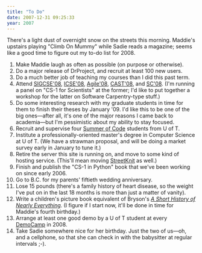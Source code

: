 ```yaml
---
title: "To Do"
date: 2007-12-31 09:25:33
year: 2007
---
```

There's a light dust of overnight snow on the streets this morning.  Maddie's upstairs playing "Climb On Mummy" while Sadie reads a magazine; seems like a good time to figure out my to-do list for 2008.
<ol>
	<li>Make Maddie laugh as often as possible (on purpose or otherwise).</li>
	<li>Do a major release of DrProject, and recruit at least 100 new users.</li>
	<li>Do a much better job of teaching my courses than I did this past term.</li>
	<li>Attend <a href="http://www.cs.duke.edu/sigcse08/">SIGCSE'08</a>, <a href="http://icse08.upb.de/">ICSE'08</a>, <a href="http://www.agile2008.org/">Agile'08</a>, <a href="http://www.associationforsoftwaretesting.org/drupal/CAST2008">CAST'08</a>, and <a href="http://sc08.supercomputing.org/">SC'08</a>.  (I'm running a panel on "CS-1 for Scientists" at the former; I'd like to put together a workshop for the latter on Software Carpentry-type stuff.)</li>
	<li>Do some interesting research with my graduate students in time for them to finish their theses by January '09.  I'd like this to be one of the big ones—after all, it's one of the major reasons I came back to academia—but I'm pessimistic about my ability to stay focused.</li>
	<li>Recruit and supervise four <a href="http://code.google.com/soc/2007/">Summer of Code</a> students from U of T.</li>
	<li>Institute a professionally-oriented master's degree in Computer Science at U of T.  (We have a strawman proposal, and will be doing a market survey early in January to tune it.)</li>
	<li>Retire the server this site is running on, and move to some kind of hosting service.  (This'll mean moving <a href="http://www.streetknit.ca">StreetKnit</a> as well.)</li>
	<li>Finish and publish the "CS-1 in Python" book that we've been working on since early 2006.</li>
	<li>Go to B.C. for my parents' fiftieth wedding anniversary.</li>
	<li>Lose 15 pounds (there's a family history of heart disease, so the weight I've put on in the last 18 months is more than just a matter of vanity).</li>
	<li>Write a children's picture book equivalent of Bryson's <a href="http://www.amazon.com/Short-History-Nearly-Everything/dp/0767908171"><cite>A Short History of Nearly Everything</cite></a>.  (I figure if I start now, it'll be done in time for Maddie's fourth birthday.)</li>
	<li>Arrange at least one good demo by a U of T student at every <a href="http://democamp.eventbrite.com/">DemoCamp</a> in 2008.</li>
	<li>Take Sadie somewhere nice for her birthday.  Just the two of us—oh, and a cellphone, so that she can check in with the babysitter at regular intervals ;-).</li>
</ol>
